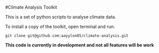 #Climate Analysis Toolkit

This is a set of python scripts to analyse climate data.

To install a copy of the toolkit, open terminal and run:
```
git clone git@github.com:aayylon85/climate-analysis.git
```

**This code is currently in development and not all features will be work**
